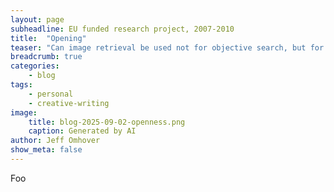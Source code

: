 ```yaml
---
layout: page
subheadline: EU funded research project, 2007-2010
title:  "Opening"
teaser: "Can image retrieval be used not for objective search, but for inspiration finding?"
breadcrumb: true
categories:
    - blog
tags:
    - personal
    - creative-writing
image:
    title: blog-2025-09-02-openness.png
    caption: Generated by AI
author: Jeff Omhover
show_meta: false
---
```

Foo